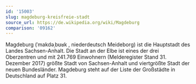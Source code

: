 ```yaml
---
id: '15003'
slug: magdeburg-kreisfreie-stadt
source_url: https://de.wikipedia.org/wiki/Magdeburg
comparison: '09162'
---
```


Magdeburg (ˈmakdəˌbʊʁk , niederdeutsch Meideborg) ist die Hauptstadt des Landes Sachsen-Anhalt. Die Stadt an der Elbe ist eines der drei Oberzentren und mit 241.769 Einwohnern (Melderegister Stand 31. Dezember 2017) größte Stadt von Sachsen-Anhalt und viertgrößte Stadt der neuen Bundesländer. Magdeburg steht auf der Liste der Großstädte in Deutschland auf Platz 31.
